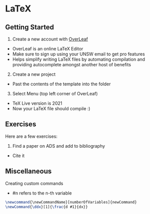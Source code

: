 # LaTeX
## Getting Started
1. Create a new account with [OverLeaf](https://www.overleaf.com)
  - OverLeaf is an online LaTeX Editor
  - Make sure to sign up using your UNSW email to get pro features
  - Helps simplify writing LaTeX files by automating compilation and providing autocomplete amongst another host of benefits
2. Create a new project
  - Past the contents of the template into the folder
3. Select Menu (top left corner of OverLeaf)
  - TeX Live version is 2021
  - Now your LaTeX file should compile :)

## Exercises
Here are a few exercises:
1. Find a paper on ADS and add to bibliography
  - Cite it

## Miscellaneous
Creating custom commands
- \#n refers to the n-th variable
```LaTeX
\newcommand{\newCommandName}[numberOfVariables]{newCommand}
\newCommand{\ddx}[1]{\frac{d #1}{dx}}
```
